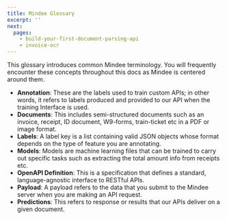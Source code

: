 ```yaml
---
title: Mindee Glossary
excerpt: ''
next:
  pages:
    - build-your-first-document-parsing-api
    - invoice-ocr
---
```


This glossary introduces common Mindee terminology. You will frequently encounter these concepts throughout this docs as Mindee is centered around them.

- **Annotation**: These are the labels used to train custom APIs; in other words, it refers to labels produced and provided to our API when the training Interface is used.
- **Documents**: This includes semi-structured documents such as an invoice, receipt, ID document, W9-forms, train-ticket etc in a PDF or image format.
- **Labels**: A label key is a list containing valid JSON objects whose format depends on the type of feature you are annotating. 
- **Models**: Models are machine learning files that can be trained to carry out specific tasks such as extracting the total amount info from receipts etc.
- **OpenAPI Definition**: This is a specification that defines a standard, language-agnostic interface to RESTful APIs.
- **Payload**: A payload refers to the data that you submit to the Mindee server when you are making an API request.
- **Predictions**: This refers to response or results that our APIs deliver on a given document.